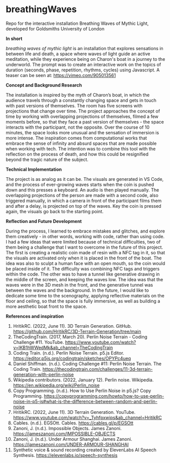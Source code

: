 # breathingWaves
Repo for the interactive installation Breathing Waves of Mythic Light, developed for Goldsmiths University of London


**In short**

_breathing waves of mythic light_ is an installation that explores sensations in between life and death, a space where waves of light guide an active meditation, while they experience being on Charon's boat in a journey to the underworld. The prompt was to create an interactive work on the topics of duration (seconds, phase, repetition, rhythms, cycles) using Javascript. A teaser can be seen at: https://vimeo.com/905013561 
 
**Concept and Background Research**

The installation is inspired by the myth of Charon’s boat, in which the audience travels through a constantly changing space and gets in touch with past versions of themselves.
The room has five screens with projections that change over time. The project approaches the concept of time by working with overlapping projections of themselves, filmed a few moments before, so that they face a past version of themselves - the space interacts with the participant, not the opposite. Over the course of 10 minutes, the space looks more unusual and the sensation of immersion is more intense.
The inspiration comes from computational works that embrace the sense of infinity and absurd spaces that are made possible when working with tech. The intention was to combine this tool with the reflection on the process of death, and how this could be resignified beyond the tragic nature of the subject. 


**Technical Implementation**

The project is as analog as it can be. The visuals are generated in VS Code, and the process of ever-growing waves starts when the coin is pushed down and this presses a keyboard. An audio is then played manually. The overlapping projections of the person are made with a second code, also triggered manually, in which a camera in front of the participant films them and after a delay, is projected on top of the waves. Key the coin is pressed again, the visuals go back to the starting point.


**Reflection and Future Development**

During the process, I learned to embrace mistakes and glitches, and explore them creatively - in other words, working with code, rather than using code. I had a few ideas that were limited because of technical difficulties, two of them being a challenge that I want to overcome in the future of this project.
The first is creating a realistic coin made of resin with a NFC tag in it, so that the visuals are activated only when it is placed in the front of the boat. The idea was also to sculpt a human face with an open mouth, so the coin would be placed inside of it. The difficulty was combining NFC tags and triggers within the code.
The other was to have a tunnel like generative drawing in the middle of the screen, and keeping the waves low. The idea was that the waves were in the 3D mesh in the front, and the generative tunnel was between the waves and the background.
In the future, I would like to dedicate some time to the scenography, applying reflective materials on the floor and ceiling, so that the space is fully immersive, as well as building a more aesthetic boat front to the space.
 
**References and inspiration**

1. HritikRC. (2022, June 11). 3D Terrain Generation. GitHub. https://github.com/HritikRC/3D-Terrain-Generation/tree/main 
2. TheCodingTrain. (2017, March 20). Perlin Noise Terrain - Coding Challenge #11. YouTube. https://www.youtube.com/watch?v=IKB1hWWedMk&ab_channel=TheCodingTrain
3. Coding Train. (n.d.). Perlin Noise Terrain. p5.js Editor. https://editor.p5js.org/codingtrain/sketches/OPYPc4ueq 
4. Daniel Shiffman. (n.d.). Coding Challenge #11: Perlin Noise Terrain. The Coding Train. https://thecodingtrain.com/challenges/11-3d-terrain-generation-with-perlin-noise 
5. Wikipedia contributors. (2022, January 12). Perlin noise. Wikipedia. https://en.wikipedia.org/wiki/Perlin_noise 
6. Copy Programming. (n.d.). How to Use Perlin Noise in p5.js? Copy Programming. https://copyprogramming.com/howto/how-to-use-perlin-noise-in-p5-js#what-is-the-difference-between-random-and-perlin-noise 
7. HritikRC. (2022, June 11). 3D Terrain Generation. YouTube. https://www.youtube.com/watch?v=_Tyhfpxwips&ab_channel=HritikRC 
8. Cables. (n.d.). EGSOtt. Cables. https://cables.gl/p/EGSOtt 
9. Zanoni, J. (n.d.). Impossible Objects. James Zanoni. https://jameszanoni.com/IMPOSSIBLE-OBJECTS 
10. Zanoni, J. (n.d.). Under Armour Shanghai. James Zanoni. https://jameszanoni.com/UNDER-ARMOUR-SHANGHAI 
11. Synthetic voice & sound recording created by ElevenLabs AI Speech Synthesis.
https://elevenlabs.io/speech-synthesis 
